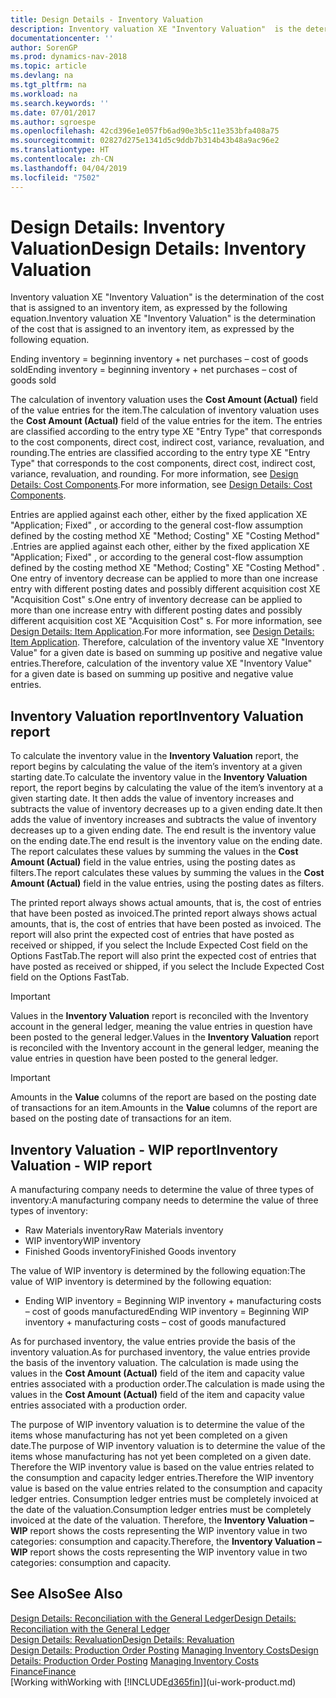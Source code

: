 ```yaml
---
title: Design Details - Inventory Valuation
description: Inventory valuation XE "Inventory Valuation"  is the determination of the cost that is assigned to an inventory item, as expressed by the following equation.
documentationcenter: ''
author: SorenGP
ms.prod: dynamics-nav-2018
ms.topic: article
ms.devlang: na
ms.tgt_pltfrm: na
ms.workload: na
ms.search.keywords: ''
ms.date: 07/01/2017
ms.author: sgroespe
ms.openlocfilehash: 42cd396e1e057fb6ad90e3b5c11e353bfa408a75
ms.sourcegitcommit: 02827d275e1341d5c9ddb7b314b43b48a9ac96e2
ms.translationtype: HT
ms.contentlocale: zh-CN
ms.lasthandoff: 04/04/2019
ms.locfileid: "7502"
---
```

# <a name="design-details-inventory-valuation"></a><span data-ttu-id="8c3d5-103">Design Details: Inventory Valuation</span><span class="sxs-lookup"><span data-stu-id="8c3d5-103">Design Details: Inventory Valuation</span></span>
<span data-ttu-id="8c3d5-104">Inventory valuation XE "Inventory Valuation"  is the determination of the cost that is assigned to an inventory item, as expressed by the following equation.</span><span class="sxs-lookup"><span data-stu-id="8c3d5-104">Inventory valuation XE "Inventory Valuation"  is the determination of the cost that is assigned to an inventory item, as expressed by the following equation.</span></span>  

<span data-ttu-id="8c3d5-105">Ending inventory = beginning inventory + net purchases – cost of goods sold</span><span class="sxs-lookup"><span data-stu-id="8c3d5-105">Ending inventory = beginning inventory + net purchases – cost of goods sold</span></span>  

<span data-ttu-id="8c3d5-106">The calculation of inventory valuation uses the **Cost Amount (Actual)** field of the value entries for the item.</span><span class="sxs-lookup"><span data-stu-id="8c3d5-106">The calculation of inventory valuation uses the **Cost Amount (Actual)** field of the value entries for the item.</span></span> <span data-ttu-id="8c3d5-107">The entries are classified according to the entry type XE "Entry Type"  that corresponds to the cost components, direct cost, indirect cost, variance, revaluation, and rounding.</span><span class="sxs-lookup"><span data-stu-id="8c3d5-107">The entries are classified according to the entry type XE "Entry Type"  that corresponds to the cost components, direct cost, indirect cost, variance, revaluation, and rounding.</span></span> <span data-ttu-id="8c3d5-108">For more information, see [Design Details: Cost Components](design-details-cost-components.md).</span><span class="sxs-lookup"><span data-stu-id="8c3d5-108">For more information, see [Design Details: Cost Components](design-details-cost-components.md).</span></span>  

<span data-ttu-id="8c3d5-109">Entries are applied against each other, either by the fixed application XE "Application; Fixed" , or according to the general cost-flow assumption defined by the costing method XE "Method; Costing"  XE "Costing Method" .</span><span class="sxs-lookup"><span data-stu-id="8c3d5-109">Entries are applied against each other, either by the fixed application XE "Application; Fixed" , or according to the general cost-flow assumption defined by the costing method XE "Method; Costing"  XE "Costing Method" .</span></span> <span data-ttu-id="8c3d5-110">One entry of inventory decrease can be applied to more than one increase entry with different posting dates and possibly different acquisition cost XE "Acquisition Cost" s.</span><span class="sxs-lookup"><span data-stu-id="8c3d5-110">One entry of inventory decrease can be applied to more than one increase entry with different posting dates and possibly different acquisition cost XE "Acquisition Cost" s.</span></span> <span data-ttu-id="8c3d5-111">For more information, see [Design Details: Item Application](design-details-item-application.md).</span><span class="sxs-lookup"><span data-stu-id="8c3d5-111">For more information, see [Design Details: Item Application](design-details-item-application.md).</span></span> <span data-ttu-id="8c3d5-112">Therefore, calculation of the inventory value XE "Inventory Value"  for a given date is based on summing up positive and negative value entries.</span><span class="sxs-lookup"><span data-stu-id="8c3d5-112">Therefore, calculation of the inventory value XE "Inventory Value"  for a given date is based on summing up positive and negative value entries.</span></span>  

## <a name="inventory-valuation-report"></a><span data-ttu-id="8c3d5-113">Inventory Valuation report</span><span class="sxs-lookup"><span data-stu-id="8c3d5-113">Inventory Valuation report</span></span>  
<span data-ttu-id="8c3d5-114">To calculate the inventory value in the **Inventory Valuation** report, the report begins by calculating the value of the item’s inventory at a given starting date.</span><span class="sxs-lookup"><span data-stu-id="8c3d5-114">To calculate the inventory value in the **Inventory Valuation** report, the report begins by calculating the value of the item’s inventory at a given starting date.</span></span> <span data-ttu-id="8c3d5-115">It then adds the value of inventory increases and subtracts the value of inventory decreases up to a given ending date.</span><span class="sxs-lookup"><span data-stu-id="8c3d5-115">It then adds the value of inventory increases and subtracts the value of inventory decreases up to a given ending date.</span></span> <span data-ttu-id="8c3d5-116">The end result is the inventory value on the ending date.</span><span class="sxs-lookup"><span data-stu-id="8c3d5-116">The end result is the inventory value on the ending date.</span></span> <span data-ttu-id="8c3d5-117">The report calculates these values by summing the values in the **Cost Amount (Actual)** field in the value entries, using the posting dates as filters.</span><span class="sxs-lookup"><span data-stu-id="8c3d5-117">The report calculates these values by summing the values in the **Cost Amount (Actual)** field in the value entries, using the posting dates as filters.</span></span>  

<span data-ttu-id="8c3d5-118">The printed report always shows actual amounts, that is, the cost of entries that have been posted as invoiced.</span><span class="sxs-lookup"><span data-stu-id="8c3d5-118">The printed report always shows actual amounts, that is, the cost of entries that have been posted as invoiced.</span></span> <span data-ttu-id="8c3d5-119">The report will also print the expected cost of entries that have posted as received or shipped, if you select the Include Expected Cost field on the Options FastTab.</span><span class="sxs-lookup"><span data-stu-id="8c3d5-119">The report will also print the expected cost of entries that have posted as received or shipped, if you select the Include Expected Cost field on the Options FastTab.</span></span>  

> [!IMPORTANT]  
>  <span data-ttu-id="8c3d5-120">Values in the **Inventory Valuation** report is reconciled with the Inventory account in the general ledger, meaning the value entries in question have been posted to the general ledger.</span><span class="sxs-lookup"><span data-stu-id="8c3d5-120">Values in the **Inventory Valuation** report is reconciled with the Inventory account in the general ledger, meaning the value entries in question have been posted to the general ledger.</span></span>  

> [!IMPORTANT]  
>  <span data-ttu-id="8c3d5-121">Amounts in the **Value** columns of the report are based on the posting date of transactions for an item.</span><span class="sxs-lookup"><span data-stu-id="8c3d5-121">Amounts in the **Value** columns of the report are based on the posting date of transactions for an item.</span></span>  

## <a name="inventory-valuation---wip-report"></a><span data-ttu-id="8c3d5-122">Inventory Valuation - WIP report</span><span class="sxs-lookup"><span data-stu-id="8c3d5-122">Inventory Valuation - WIP report</span></span>  
<span data-ttu-id="8c3d5-123">A manufacturing company needs to determine the value of three types of inventory:</span><span class="sxs-lookup"><span data-stu-id="8c3d5-123">A manufacturing company needs to determine the value of three types of inventory:</span></span>  

* <span data-ttu-id="8c3d5-124">Raw Materials inventory</span><span class="sxs-lookup"><span data-stu-id="8c3d5-124">Raw Materials inventory</span></span>  
* <span data-ttu-id="8c3d5-125">WIP inventory</span><span class="sxs-lookup"><span data-stu-id="8c3d5-125">WIP inventory</span></span>  
* <span data-ttu-id="8c3d5-126">Finished Goods inventory</span><span class="sxs-lookup"><span data-stu-id="8c3d5-126">Finished Goods inventory</span></span>  

<span data-ttu-id="8c3d5-127">The value of WIP inventory is determined by the following equation:</span><span class="sxs-lookup"><span data-stu-id="8c3d5-127">The value of WIP inventory is determined by the following equation:</span></span>  

* <span data-ttu-id="8c3d5-128">Ending WIP inventory = Beginning WIP inventory + manufacturing costs – cost of goods manufactured</span><span class="sxs-lookup"><span data-stu-id="8c3d5-128">Ending WIP inventory = Beginning WIP inventory + manufacturing costs – cost of goods manufactured</span></span>  

<span data-ttu-id="8c3d5-129">As for purchased inventory, the value entries provide the basis of the inventory valuation.</span><span class="sxs-lookup"><span data-stu-id="8c3d5-129">As for purchased inventory, the value entries provide the basis of the inventory valuation.</span></span> <span data-ttu-id="8c3d5-130">The calculation is made using the values in the **Cost Amount (Actual)** field of the item and capacity value entries associated with a production order.</span><span class="sxs-lookup"><span data-stu-id="8c3d5-130">The calculation is made using the values in the **Cost Amount (Actual)** field of the item and capacity value entries associated with a production order.</span></span>  

<span data-ttu-id="8c3d5-131">The purpose of WIP inventory valuation is to determine the value of the items whose manufacturing has not yet been completed on a given date.</span><span class="sxs-lookup"><span data-stu-id="8c3d5-131">The purpose of WIP inventory valuation is to determine the value of the items whose manufacturing has not yet been completed on a given date.</span></span> <span data-ttu-id="8c3d5-132">Therefore the WIP inventory value is based on the value entries related to the consumption and capacity ledger entries.</span><span class="sxs-lookup"><span data-stu-id="8c3d5-132">Therefore the WIP inventory value is based on the value entries related to the consumption and capacity ledger entries.</span></span> <span data-ttu-id="8c3d5-133">Consumption ledger entries must be completely invoiced at the date of the valuation.</span><span class="sxs-lookup"><span data-stu-id="8c3d5-133">Consumption ledger entries must be completely invoiced at the date of the valuation.</span></span> <span data-ttu-id="8c3d5-134">Therefore, the **Inventory Valuation – WIP** report shows the costs representing the WIP inventory value in two categories: consumption and capacity.</span><span class="sxs-lookup"><span data-stu-id="8c3d5-134">Therefore, the **Inventory Valuation – WIP** report shows the costs representing the WIP inventory value in two categories: consumption and capacity.</span></span>  

## <a name="see-also"></a><span data-ttu-id="8c3d5-135">See Also</span><span class="sxs-lookup"><span data-stu-id="8c3d5-135">See Also</span></span>  
[<span data-ttu-id="8c3d5-136">Design Details: Reconciliation with the General Ledger</span><span class="sxs-lookup"><span data-stu-id="8c3d5-136">Design Details: Reconciliation with the General Ledger</span></span>](design-details-reconciliation-with-the-general-ledger.md)   
[<span data-ttu-id="8c3d5-137">Design Details: Revaluation</span><span class="sxs-lookup"><span data-stu-id="8c3d5-137">Design Details: Revaluation</span></span>](design-details-revaluation.md)   
<span data-ttu-id="8c3d5-138">[Design Details: Production Order Posting](design-details-production-order-posting.md)
[Managing Inventory Costs](finance-manage-inventory-costs.md)</span><span class="sxs-lookup"><span data-stu-id="8c3d5-138">[Design Details: Production Order Posting](design-details-production-order-posting.md)
[Managing Inventory Costs](finance-manage-inventory-costs.md)</span></span>  
[<span data-ttu-id="8c3d5-139">Finance</span><span class="sxs-lookup"><span data-stu-id="8c3d5-139">Finance</span></span>](finance.md)  
[<span data-ttu-id="8c3d5-140">Working with</span><span class="sxs-lookup"><span data-stu-id="8c3d5-140">Working with</span></span> [!INCLUDE[d365fin](includes/d365fin_md.md)]](ui-work-product.md)
